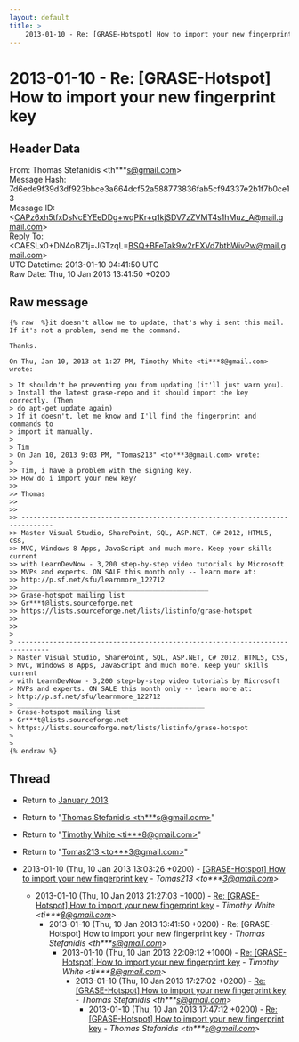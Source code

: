 ```yaml
---
layout: default
title: >
    2013-01-10 - Re: [GRASE-Hotspot] How to import your new fingerprint key
---
```


# 2013-01-10 - Re: [GRASE-Hotspot] How to import your new fingerprint key

## Header Data

From: Thomas Stefanidis \<th***s@gmail.com\><br>
Message Hash: 7d6ede9f39d3df923bbce3a664dcf52a588773836fab5cf94337e2b1f7b0ce13<br>
Message ID: \<CAPz6xh5tfxDsNcEYEeDDg+wqPKr+q1kjSDV7zZVMT4s1hMuz_A@mail.gmail.com\><br>
Reply To: \<CAESLx0+DN4oBZ1j=JGTzqL=BSQ+BFeTak9w2rEXVd7btbWivPw@mail.gmail.com\><br>
UTC Datetime: 2013-01-10 04:41:50 UTC<br>
Raw Date: Thu, 10 Jan 2013 13:41:50 +0200<br>

## Raw message

```
{% raw  %}it doesn't allow me to update, that's why i sent this mail.
If it's not a problem, send me the command.

Thanks.

On Thu, Jan 10, 2013 at 1:27 PM, Timothy White <ti***8@gmail.com> wrote:

> It shouldn't be preventing you from updating (it'll just warn you).
> Install the latest grase-repo and it should import the key correctly. (Then
> do apt-get update again)
> If it doesn't, let me know and I'll find the fingerprint and commands to
> import it manually.
>
> Tim
> On Jan 10, 2013 9:03 PM, "Tomas213" <to***3@gmail.com> wrote:
>
>> Tim, i have a problem with the signing key.
>> How do i import your new key?
>>
>> Thomas
>>
>>
>> ------------------------------------------------------------------------------
>> Master Visual Studio, SharePoint, SQL, ASP.NET, C# 2012, HTML5, CSS,
>> MVC, Windows 8 Apps, JavaScript and much more. Keep your skills current
>> with LearnDevNow - 3,200 step-by-step video tutorials by Microsoft
>> MVPs and experts. ON SALE this month only -- learn more at:
>> http://p.sf.net/sfu/learnmore_122712
>> _______________________________________________
>> Grase-hotspot mailing list
>> Gr***t@lists.sourceforge.net
>> https://lists.sourceforge.net/lists/listinfo/grase-hotspot
>>
>>
>
> ------------------------------------------------------------------------------
> Master Visual Studio, SharePoint, SQL, ASP.NET, C# 2012, HTML5, CSS,
> MVC, Windows 8 Apps, JavaScript and much more. Keep your skills current
> with LearnDevNow - 3,200 step-by-step video tutorials by Microsoft
> MVPs and experts. ON SALE this month only -- learn more at:
> http://p.sf.net/sfu/learnmore_122712
> _______________________________________________
> Grase-hotspot mailing list
> Gr***t@lists.sourceforge.net
> https://lists.sourceforge.net/lists/listinfo/grase-hotspot
>
>
{% endraw %}
```

## Thread

+ Return to [January 2013](/archive/2013/01)

+ Return to "[Thomas Stefanidis <th***s<span>@</span>gmail.com>](/authors/th___s_at_gmail_com)"
+ Return to "[Timothy White <ti***8<span>@</span>gmail.com>](/authors/ti___8_at_gmail_com)"
+ Return to "[Tomas213 <to***3<span>@</span>gmail.com>](/authors/to___3_at_gmail_com)"

+ 2013-01-10 (Thu, 10 Jan 2013 13:03:26 +0200) - [[GRASE-Hotspot] How to import your new fingerprint key](/archive/2013/01/6a5e424edc54e1f11661426895f44a7544392512550fcf7ef8990ce8830ea34e) - _Tomas213 \<to***3@gmail.com\>_
  + 2013-01-10 (Thu, 10 Jan 2013 21:27:03 +1000) - [Re: [GRASE-Hotspot] How to import your new fingerprint key](/archive/2013/01/2d96164d22330323574c046cbad444c82464fa8c1c11fdef79c26d185c208b1e) - _Timothy White \<ti***8@gmail.com\>_
    + 2013-01-10 (Thu, 10 Jan 2013 13:41:50 +0200) - Re: [GRASE-Hotspot] How to import your new fingerprint key - _Thomas Stefanidis \<th***s@gmail.com\>_
      + 2013-01-10 (Thu, 10 Jan 2013 22:09:12 +1000) - [Re: [GRASE-Hotspot] How to import your new fingerprint key](/archive/2013/01/73d5a16af28ec1c44488a2e3014c374aa57415b4f447eaa1931cd3c9d4f23a20) - _Timothy White \<ti***8@gmail.com\>_
        + 2013-01-10 (Thu, 10 Jan 2013 17:27:02 +0200) - [Re: [GRASE-Hotspot] How to import your new fingerprint key](/archive/2013/01/107d539cfb2d45c49d6c70a68a076735a6c1a0e4a05df081533b998aa684d963) - _Thomas Stefanidis \<th***s@gmail.com\>_
          + 2013-01-10 (Thu, 10 Jan 2013 17:47:12 +0200) - [Re: [GRASE-Hotspot] How to import your new fingerprint key](/archive/2013/01/82bcdde67de730786b5d1ac6a15061d113bd558b9fd533553bd3b3bfa9723d4c) - _Thomas Stefanidis \<th***s@gmail.com\>_

